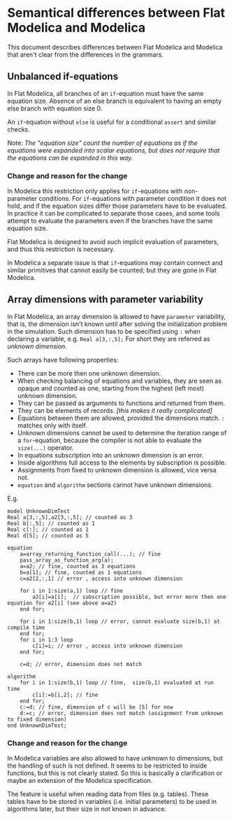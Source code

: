 # Semantical differences between Flat Modelica and Modelica
This document describes differences between Flat Modelica and Modelica that aren't clear from the differences in the grammars.

## Unbalanced if-equations
In Flat Modelica, all branches of an `if`-equation must have the same equation size.
Absence of an else branch is equivalent to having an empty else branch with equation size 0.

An `if`-equation without `else` is useful for a conditional `assert` and similar checks.

Note: _The "equation size" count the number of equations as if the equations were expanded into scalar equations, 
but does not require that the equations can be expanded in this way._

### Change and reason for the change
In Modelica this restriction only applies for `if`-equations with non-parameter conditions.
For `if`-equations with parameter condition it does not hold, and if the equation sizes
differ those parameters have to be evaluated. In practice it can be complicated to separate those cases, 
and some tools attempt to evaluate the parameters even if the branches have the same equation size.

Flat Modelica is designed to avoid such implicit evaluation of parameters, and thus this restriction is necessary.

In Modelica a separate issue is that `if`-equations may contain connect and similar primitives 
that cannot easily be counted; but they are gone in Flat Modelica.

## Array dimensions with parameter variability
In Flat Modelica, an array dimension is allowed to have `parameter` variability, that is, the dimension isn't known until after solving the initialization problem in the simulation. 
Such dimension has to be specified using `:` when declaring a variable, e.g. `Real a[3,:,5];`
For short they are referred as _unknown dimension_.

Such arrays have following properties:
- There can be more then one unknown dimension.
- When checking balancing of equations and variables, they are seen as opaque and counted as one, starting from the highest (left most) unknown dimension. 
- They can be passed as arguments to functions and returned from them.
- They can be elements of records. _[this makes it really complicated]_
- Equations between them are allowed, provided the dimensions match. `:` matches only with itself.
- Unknown dimensions cannot be used to determine the iteration range of a `for`-equation, because the compiler is not able to evaluate the `size(...)` operator.
- In equations subscription into an unknown dimension is an error.
- Inside algorithms full access to the elements by subscription is possible.
- Assignments from fixed to unknown dimension is allowed, vice versa not.
- `equation` and `algorithm` sections cannot have unknown dimensions.

E.g.
```
model UnknownDimTest
Real a[3,:,5],a2[3,:,5]; // counted as 3
Real b[:,5]; // counted as 1
Real c[:]; // counted as 1
Real d[5]; // counted as 5

equation
	a=array_returning_function_call(...); // fine
	pass_array_as_function_arg(a);
	a=a2; // fine, counted as 3 equations
	b=a[1]; // fine, counted as 1 equations
	c=a2[2,:,1] // error , access into unknown dimension
	
	for i in 1:size(a,1) loop // fine
		a2[i]=a[i];  // subscription possible, but error more then one equation for a2[i] (see above a=a2)
	end for;
	
	for i in 1:size(b,1) loop // error, cannot evaluate size(b,1) at compile time
	end for;
	for i in 1:3 loop 
		c[i]=i; // error , access into unknown dimension
	end for;
	
	c=d; // error, dimension does not match
	
algorithm
	for i in 1:size(b,1) loop // fine,  size(b,1) evaluated at run time
		c[i]:=b[i,2]; // fine
	end for;
	c:=d; // fine, dimension of c will be [5] for now
	d:=c; // error, dimension does not match (assignment from unknown to fixed dimension)
end UnknownDimTest;
```
### Change and reason for the change
In Modelica variables are also allowed to have unknown to dimensions, but the handling of such is not defined. It seems to be restricted to inside functions, but this is not clearly stated.
So this is basically a clarification or maybe an extension of the Modelica specification.

The feature is useful when reading data from files (e.g. tables). These tables have to be stored in variables (i.e. initial parameters) to be used in algorithms later, but their size in not known in advance.
